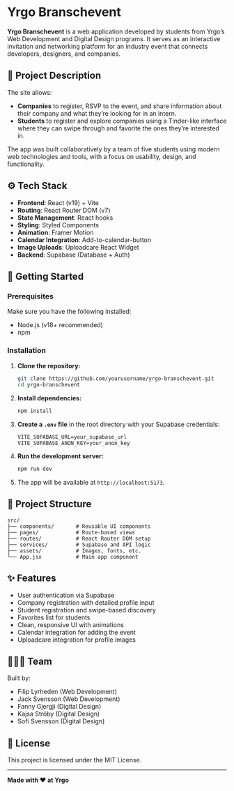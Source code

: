 # Yrgo Branschevent

**Yrgo Branschevent** is a web application developed by students from Yrgo’s Web Development and Digital Design programs. It serves as an interactive invitation and networking platform for an industry event that connects developers, designers, and companies.

## 🧩 Project Description

The site allows:

- **Companies** to register, RSVP to the event, and share information about their company and what they’re looking for in an intern.
- **Students** to register and explore companies using a Tinder-like interface where they can swipe through and favorite the ones they’re interested in.

The app was built collaboratively by a team of five students using modern web technologies and tools, with a focus on usability, design, and functionality.

## ⚙️ Tech Stack

- **Frontend**: React (v19) + Vite
- **Routing**: React Router DOM (v7)
- **State Management**: React hooks
- **Styling**: Styled Components
- **Animation**: Framer Motion
- **Calendar Integration**: Add-to-calendar-button
- **Image Uploads**: Uploadcare React Widget
- **Backend**: Supabase (Database + Auth)

## 🚀 Getting Started

### Prerequisites

Make sure you have the following installed:

- Node.js (v18+ recommended)
- npm

### Installation

1. **Clone the repository:**

   ```bash
   git clone https://github.com/yourusername/yrgo-branschevent.git
   cd yrgo-branschevent
   ```

2. **Install dependencies:**

   ```bash
   npm install
   ```

3. **Create a `.env` file** in the root directory with your Supabase credentials:

   ```env
   VITE_SUPABASE_URL=your_supabase_url
   VITE_SUPABASE_ANON_KEY=your_anon_key
   ```

4. **Run the development server:**

   ```bash
   npm run dev
   ```

5. The app will be available at `http://localhost:5173`.

## 📁 Project Structure

```
src/
├── components/       # Reusable UI components
├── pages/            # Route-based views
├── routes/           # React Router DOM setup
├── services/         # Supabase and API logic
├── assets/           # Images, fonts, etc.
└── App.jsx           # Main app component
```

## ✨ Features

- User authentication via Supabase
- Company registration with detailed profile input
- Student registration and swipe-based discovery
- Favorites list for students
- Clean, responsive UI with animations
- Calendar integration for adding the event
- Uploadcare integration for profile images

## 🧑‍🤝‍🧑 Team

Built by:

- Filip Lyrheden (Web Development)
- Jack Svensson (Web Development)
- Fanny Gjergji (Digital Design)
- Kajsa Ströby (Digital Design)
- Sofi Svensson (Digital Design)

## 📄 License

This project is licensed under the MIT License.

---

**Made with ❤️ at Yrgo**
